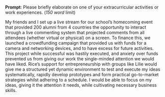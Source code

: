 __Prompt__: Please briefly elaborate on one of your extracurricular activities or work experiences. (_150 word_ limit)

My friends and I set up a live stream for our school’s homecoming event that provided 200 alumni from 4 countries the opportunity to interact through a live commenting system that projected comments from all attendees (whether virtual or physical) on a screen. To finance this, we launched a crowdfunding campaign that provided us with funds for a camera and networking devices, and to have excess for future activities. This project while successful was hastily executed, and anxiety over funds prevented us from giving our work the single-minded attention we would have liked. Rice’s support for entrepreneurship with groups like Lilie would give me a structured yet dynamic environment to test and execute my ideas systematically, rapidly develop prototypes and form practical go-to-market strategies whilst adhering to a schedule. I would be able to focus on my ideas, giving it the attention it needs, while cultivating necessary business skills.